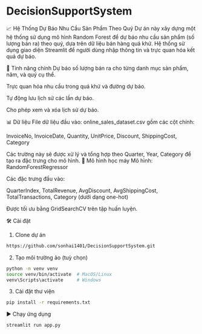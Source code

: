 # DecisionSupportSystem
📈 Hệ Thống Dự Báo Nhu Cầu Sản Phẩm Theo Quý
Dự án này xây dựng một hệ thống sử dụng mô hình Random Forest để dự báo nhu cầu sản phẩm (số lượng bán ra) theo quý, dựa trên dữ liệu bán hàng quá khứ. Hệ thống sử dụng giao diện Streamlit để người dùng nhập thông tin và trực quan hóa kết quả dự báo.

🚀 Tính năng chính
Dự báo số lượng bán ra cho từng danh mục sản phẩm, năm, và quý cụ thể.

Trực quan hóa nhu cầu trong quá khứ và đường dự báo.

Tự động lưu lịch sử các lần dự báo.

Cho phép xem và xóa lịch sử dự báo.

📊 Dữ liệu
File dữ liệu đầu vào: online_sales_dataset.csv gồm các cột chính:

InvoiceNo, InvoiceDate, Quantity, UnitPrice, Discount, ShippingCost, Category

Các trường này sẽ được xử lý và tổng hợp theo Quarter, Year, Category để tạo ra đặc trưng cho mô hình.
🧠 Mô hình học máy
Mô hình: RandomForestRegressor

Các đặc trưng đầu vào:

QuarterIndex, TotalRevenue, AvgDiscount, AvgShippingCost, TotalTransactions, Category (dưới dạng one-hot)

Được tối ưu bằng GridSearchCV trên tập huấn luyện.

🛠️ Cài đặt
1. Clone dự án
```bash
https://github.com/sonhai1401/DecisionSupportSystem.git
```
2. Tạo môi trường ảo (tuỳ chọn)
```bash
python -m venv venv
source venv/bin/activate  # MacOS/Linux
venv\Scripts\activate     # Windows
```
3. Cài đặt thư viện
```bash
pip install -r requirements.txt
```
▶️ Chạy ứng dụng
```bash
streamlit run app.py
```
